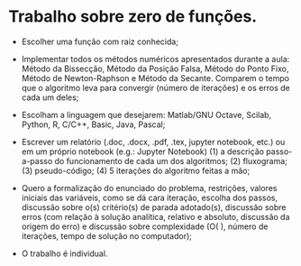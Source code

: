 # Trabalho sobre zero de funções.

* Escolher uma função com raiz conhecida;

* Implementar todos os métodos numéricos apresentados durante a aula: Método da Bissecção, Método da Posição Falsa, Método do Ponto Fixo, Método de Newton-Raphson e Método da Secante. Comparem o tempo que o algoritmo leva para convergir (número de iterações) e os erros de cada um deles;

* Escolham a linguagem que desejarem: Matlab/GNU Octave, Scilab, Python, R, C/C++, Basic, Java, Pascal;

* Escrever um relatório (.doc, .docx, .pdf, .tex, jupyter notebook, etc.) ou em um próprio notebook (e.g.: Jupyter Notebook) (1) a descrição passo-a-passo do funcionamento de cada um dos algoritmos; (2) fluxograma; (3) pseudo-código; (4) 5 iterações do algoritmo feitas a mão;

* Quero a formalização do enunciado do problema, restrições, valores iniciais das variáveis, como se dá cara iteração, escolha dos passos, discussão sobre o(s) critério(s) de parada adotado(s), discussão sobre erros (com relação à solução analítica, relativo e absoluto, discussão da origem do erro) e discussão sobre complexidade (O( ), número de iterações, tempo de solução no computador);

* O trabalho é individual.
